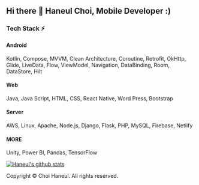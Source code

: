 ## Hi there 👋 Haneul Choi, Mobile Developer :)
### Tech Stack ⚡
#### Android 
Kotlin, Compose, MVVM, Clean Architecture, Coroutine, Retrofit, OkHttp, Glide, LiveData, Flow, ViewModel, Navigation, DataBinding, Room, DataStore, Hilt
#### Web
Java, Java Script, HTML, CSS, React Native, Word Press, Bootstrap
#### Server
AWS, Linux, Apache, Node.js, Django, Flask, PHP, MySQL, Firebase, Netlify
#### MORE
Unity, Power BI, Pandas, TensorFlow

[![Haneul's github stats](https://github-readme-stats.vercel.app/api?username=haneul9809)](https://github.com/anuraghazra/github-readme-stats)

Copyright © Choi Haneul. All rights reserved.

<!--
- 🔭 I’m currently working on ...
- 🌱 I’m currently learning ...
- 👯 I’m looking to collaborate on ...
- 🤔 I’m looking for help with ...
- 💬 Ask me about ...
- 📫 How to reach me: ...
- 😄 Pronouns: ...
- ⚡ Fun fact: ...
-->
